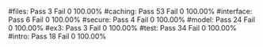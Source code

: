 #files:
	Pass 3 Fail 0 100.00%
#caching:
	Pass 53 Fail 0 100.00%
#interface:
	Pass 6 Fail 0 100.00%
#secure:
	Pass 4 Fail 0 100.00%
#model:
	Pass 24 Fail 0 100.00%
#ex3:
	Pass 3 Fail 0 100.00%
#test:
	Pass 34 Fail 0 100.00%
#intro:
	Pass 18 Fail 0 100.00%
